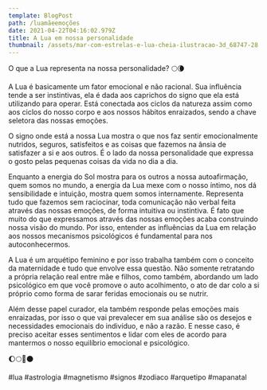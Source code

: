 ```yaml
---
template: BlogPost
path: /luamãeemoções
date: 2021-04-22T04:16:02.979Z
title: A Lua em nossa personalidade
thumbnail: /assets/mar-com-estrelas-e-lua-cheia-ilustracao-3d_68747-28.jpg
---
```

O que a Lua representa na nossa personalidade? 🌕🌘

A Lua é basicamente um fator emocional e não racional. Sua influência tende a ser instintivas, ela é dada aos caprichos do signo que ela está utilizando para operar. Está conectada aos ciclos da natureza assim como aos ciclos do nosso corpo e aos nossos hábitos enraizados, sendo a chave seletora das nossas emoções.

O signo onde está a nossa Lua mostra o que nos faz sentir emocionalmente nutridos, seguros, satisfeitos e as coisas que fazemos na ânsia de satisfazer a si e aos outros. É o lado da nossa personalidade que expressa o gosto pelas pequenas coisas da vida no dia a dia.

Enquanto a energia do Sol mostra para os outros a nossa autoafirmação, quem somos no mundo, a energia da Lua mexe com o nosso íntimo, nos dá sensibilidade e intuição, mostra quem somos internamente. Representa tudo que fazemos sem raciocinar, toda comunicação não verbal feita através das nossas emoções, de forma intuitiva ou instintiva. É fato que muito do que expressamos através das nossas emoções acaba construindo nossa visão do mundo. Por isso, entender as influências da Lua em relação aos nossos mecanismos psicológicos é fundamental para nos autoconhecermos.

A Lua é um arquétipo feminino e por isso trabalha também com o conceito da maternidade e tudo que envolve essa questão. Não somente retratando a própria relação real entre mãe e filhos, como também, abordando um lado psicológico em que você promove o auto acolhimento, o ato de dar colo a si próprio como forma de sarar feridas emocionais ou se nutrir.

Além desse papel curador, ela também responde pelas emoções mais enraizadas, por isso o que vai prevalecer em sua análise são os desejos e necessidades emocionais do indivíduo, e não a razão. E nesse caso, é preciso aceitar esses sentimentos e lidar com eles de acordo para mantermos o nosso equilíbrio emocional e psicológico.

🌔🌕🌙🌑



#lua #astrologia #magnetismo #signos #zodiaco #arquetipo #mapanatal
